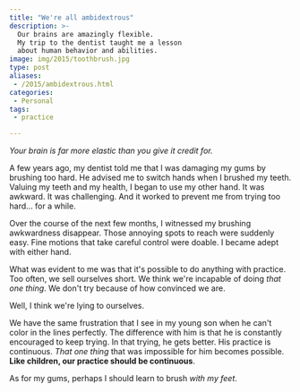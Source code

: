 ```yaml
---
title: "We're all ambidextrous"
description: >-
  Our brains are amazingly flexible.
  My trip to the dentist taught me a lesson
  about human behavior and abilities.
image: img/2015/toothbrush.jpg
type: post
aliases:
 - /2015/ambidextrous.html
categories:
 - Personal
tags:
 - practice

---
```

*Your brain is far more elastic
than you give it credit for.*

A few years ago,
my dentist told me
that I was damaging my gums
by brushing too hard.
He advised me to switch hands
when I brushed my teeth.
Valuing my teeth and my health,
I began to use my other hand.
It was awkward.
It was challenging.
And it worked
to prevent me
from trying too hard...
for a while.

Over the course of the next few months,
I witnessed my brushing awkwardness disappear.
Those annoying spots to reach were suddenly easy.
Fine motions that take careful control were doable.
I became adept with either hand.

What was evident to me was that it's possible to do anything
with practice.
Too often,
we sell ourselves short.
We think we're incapable of doing *that one thing*.
We don't try
because of how convinced we are.

Well,
I think we're lying to ourselves.

We have the same frustration
that I see in my young son
when he can't color in the lines perfectly.
The difference with him
is that he is constantly encouraged to keep trying.
In that trying,
he gets better.
His practice is continuous.
*That one thing* that was impossible for him becomes possible.
**Like children, our practice should be continuous**.

As for my gums,
perhaps I should learn to brush
*with my feet*.
